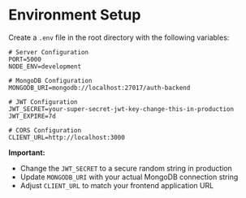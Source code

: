 # Environment Setup

Create a `.env` file in the root directory with the following variables:

```env
# Server Configuration
PORT=5000
NODE_ENV=development

# MongoDB Configuration
MONGODB_URI=mongodb://localhost:27017/auth-backend

# JWT Configuration
JWT_SECRET=your-super-secret-jwt-key-change-this-in-production
JWT_EXPIRE=7d

# CORS Configuration
CLIENT_URL=http://localhost:3000
```

**Important:** 
- Change the `JWT_SECRET` to a secure random string in production
- Update `MONGODB_URI` with your actual MongoDB connection string
- Adjust `CLIENT_URL` to match your frontend application URL 